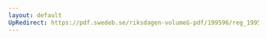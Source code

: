 ```yaml
---
layout: default
UpRedirect: https://pdf.swedeb.se/riksdagen-volumeG-pdf/199596/reg_199596/reg_199596_0036.pdf
---
```


